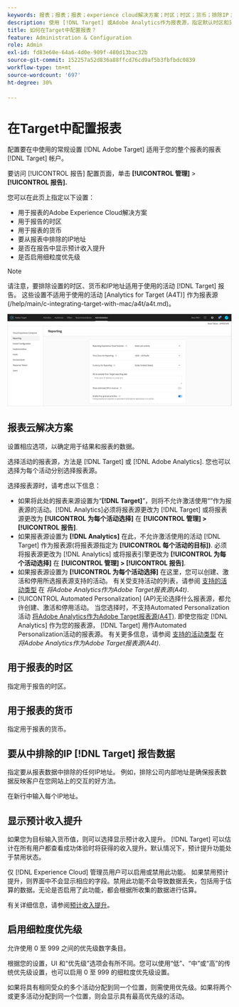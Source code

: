 ```yaml
---
keywords: 报表；报表；报表；experience cloud解决方案；时区；时区；货币；排除IP；预计收入提升；收入；收入提升；细粒度优先级；细粒度
description: 使用 [!DNL Target] 或Adobe Analytics作为报表源，指定默认时区和货币格式，添加要从报表中排除的IP地址等。
title: 如何在Target中配置报表？
feature: Administration & Configuration
role: Admin
exl-id: fd83e60e-64a6-4d0e-909f-480d13bac32b
source-git-commit: 152257a52d836a88ffcd76cd9af5b3fbfbdc0839
workflow-type: tm+mt
source-wordcount: '697'
ht-degree: 30%

---
```


# 在Target中配置报表

配置要在中使用的常规设置 [!DNL Adobe Target] 适用于您的整个报表的报表 [!DNL Target] 帐户。

要访问 [!UICONTROL 报告] 配置页面，单击 **[!UICONTROL 管理]** > **[!UICONTROL 报告].**

您可以在此页上指定以下设置：

* 用于报表的Adobe Experience Cloud解决方案
* 用于报告的时区
* 用于报表的货币
* 要从报表中排除的IP地址
* 是否在报告中显示预计收入提升
* 是否启用细粒度优先级

>[!NOTE]
>
>请注意，要排除设置的时区、货币和IP地址适用于使用的活动 [!DNL Target] 报告。 这些设置不适用于使用的活动 [Analytics for Target (A4T)] 作为报表源(/help/main/c-integrating-target-with-mac/a4t/a4t.md)。

![报告页面](/help/main/administrating-target/assets/reporting.png)

## 报表云解决方案

设置相应选项，以确定用于结果和报表的数据。

选择活动的报表源，方法是 [!DNL Target] 或 [!DNL Adobe Analytics]. 您也可以选择为每个活动分别选择报表源。

选择报表源时，请考虑以下信息：

* 如果将此处的报表来源设置为“**[!DNL Target]**”，则将不允许激活使用“”作为报表源的活动。[!DNL Analytics]必须将报表源更改为 [!DNL Target] 或将报表源更改为 **[!UICONTROL 为每个活动选择]** 在 **[!UICONTROL 管理] > [!UICONTROL 报告]**.
* 如果报表源设置为 **[!DNL Analytics]** 在此，不允许激活使用的活动 [!DNL Target] 作为报表源(将报表源指定为 **[!UICONTROL 每个活动的目标])**. 必须将报表源更改为 [!DNL Analytics] 或将报表引擎更改为 **[!UICONTROL 为每个活动选择]** 在 **[!UICONTROL 管理] > [!UICONTROL 报告]**.
* 如果报表源设置为 **[!UICONTROL 为每个活动选择]** 在这里，您可以创建、激活和停用所选报表源支持的活动。 有关受支持活动的列表，请参阅 [支持的活动类型](/help/main/c-integrating-target-with-mac/a4t/a4t.md#section_F487896214BF4803AF78C552EF1669AA) 在 *将Adobe Analytics作为Adobe Target报表源(A4t)*.
* [!UICONTROL Automated Personalization] (AP)无论选择什么报表源，都允许创建、激活和停用活动。 当您选择时，不支持Automated Personalization活动 [将Adobe Analytics作为Adobe Target报表源(A4T)](/help/main/c-integrating-target-with-mac/a4t/a4t.md). 即使您指定 [!DNL Analytics] 作为您的报表源， [!DNL Target] 用作Automated Personalization活动的报表源。 有关更多信息，请参阅 [支持的活动类型](/help/main/c-integrating-target-with-mac/a4t/a4t.md#section_F487896214BF4803AF78C552EF1669AA) 在 *将Adobe Analytics作为Adobe Target报表源(A4t)*.

## 用于报表的时区

指定用于报告的时区。

## 用于报表的货币

指定用于报表的货币。

## 要从中排除的IP [!DNL Target] 报告数据

指定要从报表数据中排除的任何IP地址。 例如，排除公司内部地址是确保报表数据反映客户在您网站上的交互的好方法。

在新行中输入每个IP地址。

## 显示预计收入提升

如果您为目标输入货币值，则可以选择显示预计收入提升。 [!DNL Target] 可以估计在所有用户都查看成功体验时将获得的收入提升。默认情况下，预计提升功能处于禁用状态。

仅 [!DNL Experience Cloud] 管理员用户可以启用或禁用此功能。 如果禁用预计提升，则界面中不会显示相应的字段。禁用此功能不会导致数据丢失，包括用于估算的数据。无论是否启用了此功能，都会根据所收集的数据进行估算。

有关详细信息，请参阅[预计收入提升](/help/main/administrating-target/r-target-account-preferences/estimating-lift-in-revenue.md)。

## 启用细粒度优先级

允许使用 0 至 999 之间的优先级数字条目。

根据您的设置，UI 和“优先级”选项会有所不同。您可以使用“低”、“中”或“高”的传统优先级设置，也可以启用 0 至 999 的细粒度优先级设置。

如果将具有相同受众的多个活动分配到同一个位置，则需使用优先级。如果将两个或更多活动分配到同一个位置，则会显示具有最高优先级的活动。
